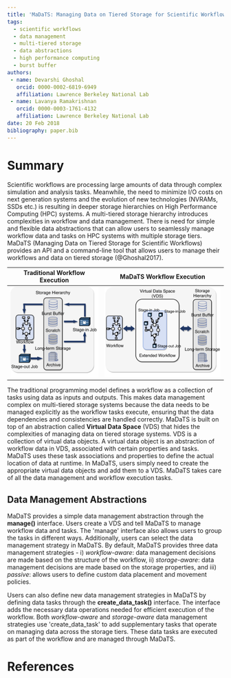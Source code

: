 ```yaml
---
title: 'MaDaTS: Managing Data on Tiered Storage for Scientific Workflows'
tags:
  - scientific workflows
  - data management
  - multi-tiered storage
  - data abstractions
  - high performance computing
  - burst buffer
authors:
 - name: Devarshi Ghoshal
   orcid: 0000-0002-6819-6949
   affiliation: Lawrence Berkeley National Lab
 - name: Lavanya Ramakrishnan
   orcid: 0000-0003-1761-4132
   affiliation: Lawrence Berkeley National Lab
date: 20 Feb 2018
bibliography: paper.bib
---
```


# Summary 

Scientific workflows are processing large amounts of data through
complex simulation and analysis tasks. Meanwhile, the need to minimize
I/O costs on next generation systems and the evolution of new
technologies (NVRAMs, SSDs etc.) is resulting in deeper storage
hierarchies on High Performance Computing (HPC) systems. A
multi-tiered storage hierarchy introduces complexities in workflow and
data management. There is need for simple and flexible data
abstractions that can allow users to seamlessly manage workflow data
and tasks on HPC systems with multiple storage tiers. MaDaTS (Managing
Data on Tiered Storage for Scientific Workflows) provides an API and a
command-line tool that allows users to manage their workflows and data
on tiered storage (@Ghoshal2017).

Traditional Workflow Execution    |  MaDaTS Workflow Execution
:--------------------------------:|:--------------------------------:
![](figs/traditional_wf_hpc.png)  |  ![](figs/vdsc_wf_hpc.png)

The traditional programming model defines a workflow as a collection
of tasks using data as inputs and outputs. This makes data management
complex on multi-tiered storage systems because the data needs to be
managed explicitly as the workflow tasks execute, ensuring that the
data dependencies and consistencies are handled correctly. MaDaTS is
built on top of an abstraction called **Virtual Data Space** (VDS)
that hides the complexities of managing data on tiered storage systems.
VDS is a collection of virtual data objects. A virtual data object is an
abstraction of workflow data in VDS, associated with certain properties and
tasks. MaDaTS uses these task associations and properties to define
the actual location of data at runtime. In MaDaTS, users simply need
to create the appropriate virtual data objects and add them to a VDS.
MaDaTS takes care of all the data management and workflow execution
tasks. 

Data Management Abstractions
----------------------------
MaDaTS provides a simple data management abstraction through the
**manage()** interface. Users create a VDS and tell MaDaTS to
manage workflow data and tasks. The 'manage' interface also allows
users to group the tasks in different ways. Additionally, users can
select the data management strategy in MaDaTS. By default,
MaDaTS provides three data management strategies -
i) *workflow-aware*: data management decisions are made based on the
structure of the workflow, ii) *storage-aware*: data management decisions
are made based on the storage properties, and iii) *passive*: allows
users to define custom data placement and movement policies.

Users can also define new data management strategies in MaDaTS by
defining data tasks through the **create_data_task()** interface. The
interface adds the necessary data operations needed for efficient
execution of the workflow. Both *workflow-aware* and *storage-aware*
data management strategies use 'create_data_task' to add supplementary
tasks that operate on managing data across the storage tiers. These
data tasks are executed as part of the workflow and are managed through
MaDaTS.

# References